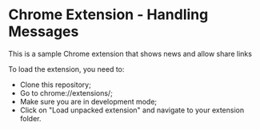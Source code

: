 Chrome Extension - Handling Messages
=====================================

This is a sample Chrome extension that shows news and allow share links

To load the extension, you need to:

* Clone this repository;
* Go to chrome://extensions/;
* Make sure you are in development mode;
* Click on "Load unpacked extension" and navigate to your extension folder.
